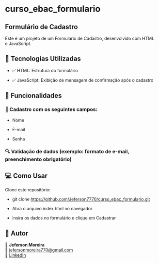 # curso_ebac_formulario

## Formulário de Cadastro 

Este é um projeto de um Formulário de Cadastro, desenvolvido com HTML e JavaScript. 

## 🚀 Tecnologias Utilizadas

- ✅ HTML: Estrutura do formulário

- ✅ JavaScript: Exibição de mensagem de confirmação após o cadastro

## 🔧 Funcionalidades

### 📌 Cadastro com os seguintes campos:

- Nome

- E-mail

- Senha

### 🔍 Validação de dados (exemplo: formato de e-mail, preenchimento obrigatório)

## 💻 Como Usar

Clone este repositório:

- git clone https://github.com/Jeferson7770/curso_ebac_formulario.git

- Abra o arquivo index.html no navegador

- Insira os dados no formulário e clique em Cadastrar

## 📌 Autor  

👤 **Jeferson Moreira**  
📧 [jefersonmoreira770@gmail.com](mailto:jefersonmoreira770@gmail.com)  
🔗 [LinkedIn](https://www.linkedin.com/in/jefersonmoreiradev/)  

